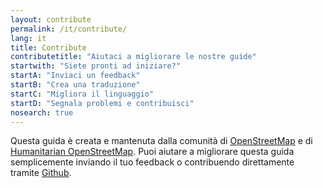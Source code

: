 ```yaml
---
layout: contribute
permalink: /it/contribute/
lang: it
title: Contribute
contributetitle: "Aiutaci a migliorare le nostre guide"
startwith: "Siete pronti ad iniziare?"
startA: "Inviaci un feedback"
startB: "Crea una traduzione"
startC: "Migliora il linguaggio"
startD: "Segnala problemi e contribuisci"
nosearch: true
---
```

Questa guida è creata e mantenuta dalla comunità di [OpenStreetMap](http://www.openstreetmap.org/) e di [Humanitarian OpenStreetMap](http://hotosm.org/). Puoi aiutare a migliorare questa guida semplicemente inviando il tuo feedback o contribuendo direttamente tramite [Github](http://github.com/hotosm/learnosm).
